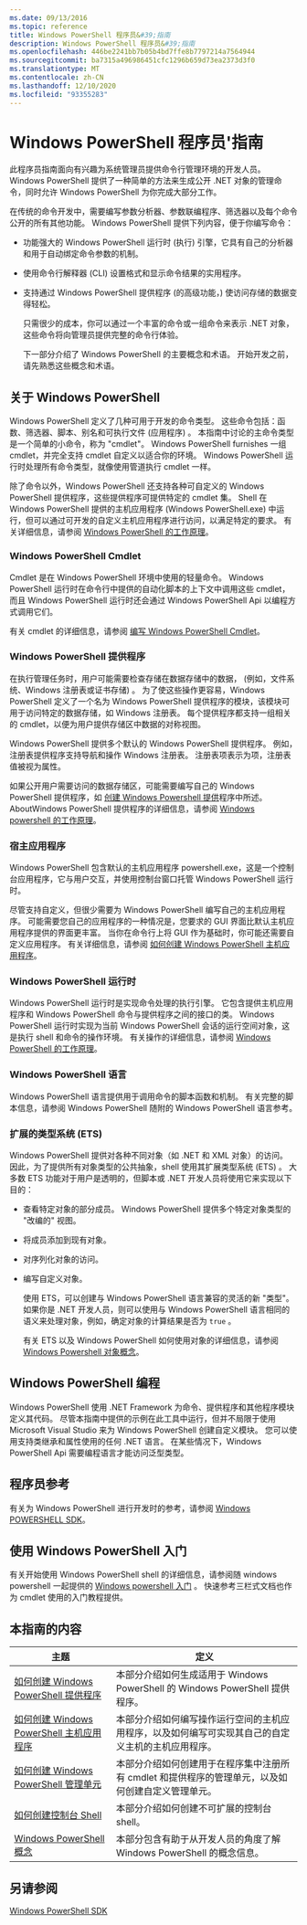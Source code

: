 ```yaml
---
ms.date: 09/13/2016
ms.topic: reference
title: Windows PowerShell 程序员&#39;指南
description: Windows PowerShell 程序员&#39;指南
ms.openlocfilehash: 446be2241bb7b05b4bd7ffe8b7797214a7564944
ms.sourcegitcommit: ba7315a496986451cfc1296b659d73ea2373d3f0
ms.translationtype: MT
ms.contentlocale: zh-CN
ms.lasthandoff: 12/10/2020
ms.locfileid: "93355283"
---
```

# <a name="windows-powershell-programmer39s-guide"></a>Windows PowerShell 程序员&#39;指南

此程序员指南面向有兴趣为系统管理员提供命令行管理环境的开发人员。 Windows PowerShell 提供了一种简单的方法来生成公开 .NET 对象的管理命令，同时允许 Windows PowerShell 为你完成大部分工作。

在传统的命令开发中，需要编写参数分析器、参数联编程序、筛选器以及每个命令公开的所有其他功能。 Windows PowerShell 提供下列内容，便于你编写命令：

- 功能强大的 Windows PowerShell 运行时 (执行) 引擎，它具有自己的分析器和用于自动绑定命令参数的机制。

- 使用命令行解释器 (CLI) 设置格式和显示命令结果的实用程序。

- 支持通过 Windows PowerShell 提供程序 (的高级功能，) 使访问存储的数据变得轻松。

  只需很少的成本，你可以通过一个丰富的命令或一组命令来表示 .NET 对象，这些命令将向管理员提供完整的命令行体验。

  下一部分介绍了 Windows PowerShell 的主要概念和术语。 开始开发之前，请先熟悉这些概念和术语。

## <a name="about-windows-powershell"></a>关于 Windows PowerShell

Windows PowerShell 定义了几种可用于开发的命令类型。 这些命令包括：函数、筛选器、脚本、别名和可执行文件 (应用程序) 。 本指南中讨论的主命令类型是一个简单的小命令，称为 "cmdlet"。 Windows PowerShell furnishes 一组 cmdlet，并完全支持 cmdlet 自定义以适合你的环境。 Windows PowerShell 运行时处理所有命令类型，就像使用管道执行 cmdlet 一样。

除了命令以外，Windows PowerShell 还支持各种可自定义的 Windows PowerShell 提供程序，这些提供程序可提供特定的 cmdlet 集。 Shell 在 Windows PowerShell 提供的主机应用程序 (Windows PowerShell.exe) 中运行，但可以通过可开发的自定义主机应用程序进行访问，以满足特定的要求。 有关详细信息，请参阅 [Windows PowerShell 的工作原理](/previous-versions//ms714658(v=vs.85))。

### <a name="windows-powershell-cmdlets"></a>Windows PowerShell Cmdlet

Cmdlet 是在 Windows PowerShell 环境中使用的轻量命令。 Windows PowerShell 运行时在命令行中提供的自动化脚本的上下文中调用这些 cmdlet，而且 Windows PowerShell 运行时还会通过 Windows PowerShell Api 以编程方式调用它们。

有关 cmdlet 的详细信息，请参阅 [编写 Windows PowerShell Cmdlet](../cmdlet/writing-a-windows-powershell-cmdlet.md)。

### <a name="windows-powershell-providers"></a>Windows PowerShell 提供程序

在执行管理任务时，用户可能需要检查存储在数据存储中的数据， (例如，文件系统、Windows 注册表或证书存储) 。 为了使这些操作更容易，Windows PowerShell 定义了一个名为 Windows PowerShell 提供程序的模块，该模块可用于访问特定的数据存储，如 Windows 注册表。 每个提供程序都支持一组相关的 cmdlet，以便为用户提供存储区中数据的对称视图。

Windows PowerShell 提供多个默认的 Windows PowerShell 提供程序。 例如，注册表提供程序支持导航和操作 Windows 注册表。 注册表项表示为项，注册表值被视为属性。

如果公开用户需要访问的数据存储区，可能需要编写自己的 Windows PowerShell 提供程序，如 [创建 Windows Powershell 提供](./how-to-create-a-windows-powershell-provider.md)程序中所述。 AboutWindows PowerShell 提供程序的详细信息，请参阅 [Windows powershell 的工作原理](/previous-versions//ms714658(v=vs.85))。

### <a name="host-application"></a>宿主应用程序

Windows PowerShell 包含默认的主机应用程序 powershell.exe，这是一个控制台应用程序，它与用户交互，并使用控制台窗口托管 Windows PowerShell 运行时。

尽管支持自定义，但很少需要为 Windows PowerShell 编写自己的主机应用程序。 可能需要您自己的应用程序的一种情况是，您要求的 GUI 界面比默认主机应用程序提供的界面更丰富。 当你在命令行上将 GUI 作为基础时，你可能还需要自定义应用程序。 有关详细信息，请参阅 [如何创建 Windows PowerShell 主机应用程序](/powershell/scripting/developer/hosting/writing-a-windows-powershell-host-application)。

### <a name="windows-powershell-runtime"></a>Windows PowerShell 运行时

Windows PowerShell 运行时是实现命令处理的执行引擎。 它包含提供主机应用程序和 Windows PowerShell 命令与提供程序之间的接口的类。 Windows PowerShell 运行时实现为当前 Windows PowerShell 会话的运行空间对象，这是执行 shell 和命令的操作环境。 有关操作的详细信息，请参阅 [Windows PowerShell 的工作原理](/previous-versions//ms714658(v=vs.85))。

### <a name="windows-powershell-language"></a>Windows PowerShell 语言

Windows PowerShell 语言提供用于调用命令的脚本函数和机制。 有关完整的脚本信息，请参阅 Windows PowerShell 随附的 Windows PowerShell 语言参考。

### <a name="extended-type-system-ets"></a>扩展的类型系统 (ETS)

Windows PowerShell 提供对各种不同对象（如 .NET 和 XML 对象）的访问。
因此，为了提供所有对象类型的公共抽象，shell 使用其扩展类型系统 (ETS) 。 大多数 ETS 功能对于用户是透明的，但脚本或 .NET 开发人员将使用它来实现以下目的：

- 查看特定对象的部分成员。 Windows PowerShell 提供多个特定对象类型的 "改编的" 视图。

- 将成员添加到现有对象。

- 对序列化对象的访问。

- 编写自定义对象。

  使用 ETS，可以创建与 Windows PowerShell 语言兼容的灵活的新 "类型"。 如果你是 .NET 开发人员，则可以使用与 Windows PowerShell 语言相同的语义来处理对象，例如，确定对象的计算结果是否为 `true` 。

  有关 ETS 以及 Windows PowerShell 如何使用对象的详细信息，请参阅 [Windows Powershell 对象概念](/powershell/scripting/learn/understanding-important-powershell-concepts)。

## <a name="programming-for-windows-powershell"></a>Windows PowerShell 编程

Windows PowerShell 使用 .NET Framework 为命令、提供程序和其他程序模块定义其代码。 尽管本指南中提供的示例在此工具中运行，但并不局限于使用 Microsoft Visual Studio 来为 Windows PowerShell 创建自定义模块。 您可以使用支持类继承和属性使用的任何 .NET 语言。 在某些情况下，Windows PowerShell Api 需要编程语言才能访问泛型类型。

## <a name="programmers-reference"></a>程序员参考

有关为 Windows PowerShell 进行开发时的参考，请参阅 [Windows POWERSHELL SDK](../windows-powershell-reference.md)。

## <a name="getting-started-using-windows-powershell"></a>使用 Windows PowerShell 入门

有关开始使用 Windows PowerShell shell 的详细信息，请参阅随 windows powershell 一起提供的 [Windows powershell 入门](/powershell/scripting/getting-started/getting-started-with-windows-powershell) 。 快速参考三栏式文档也作为 cmdlet 使用的入门教程提供。

## <a name="contents-of-this-guide"></a>本指南的内容

|主题|定义|
|-----------|----------------|
|[如何创建 Windows PowerShell 提供程序](./how-to-create-a-windows-powershell-provider.md)|本部分介绍如何生成适用于 Windows PowerShell 的 Windows PowerShell 提供程序。|
|[如何创建 Windows PowerShell 主机应用程序](/powershell/scripting/developer/hosting/writing-a-windows-powershell-host-application)|本部分介绍如何编写操作运行空间的主机应用程序，以及如何编写可实现其自己的自定义主机的主机应用程序。|
|[如何创建 Windows PowerShell 管理单元](../cmdlet/how-to-create-a-windows-powershell-snap-in.md)|本部分介绍如何创建用于在程序集中注册所有 cmdlet 和提供程序的管理单元，以及如何创建自定义管理单元。|
|[如何创建控制台 Shell](./how-to-create-a-console-shell.md)|本部分介绍如何创建不可扩展的控制台 shell。|
|[Windows PowerShell 概念](./windows-powershell-concepts.md)|本部分包含有助于从开发人员的角度了解 Windows PowerShell 的概念信息。|

## <a name="see-also"></a>另请参阅

[Windows PowerShell SDK](../windows-powershell-reference.md)
